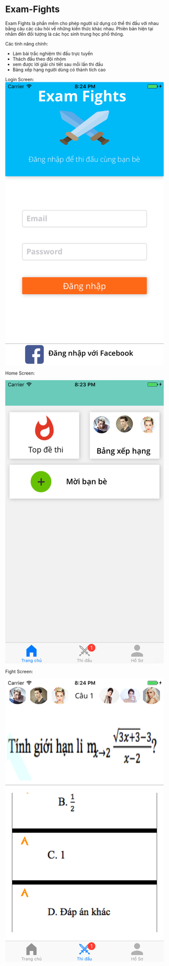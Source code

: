 # Exam-Fights


Exam Fights là phần mềm cho phép người sử dụng có thể thi đấu với nhau bằng câu các câu hỏi về những kiến thức khác nhau. Phiên bản hiện tại nhắm đến đối tượng là các học sinh trung học phổ thông.

Các tính năng chính:
- Làm bài trắc nghiệm thi đấu trực tuyến
- Thách đấu theo đội nhóm
- xem được lời giải chi tiết sau mỗi lần thi đấu
- Bảng xếp hạng người dùng có thành tích cao

Login Screen:
![Alt text](https://github.com/KhoaVanNguyen/Exam-Fights/blob/master/screenshots/login.png?raw=true "Login")

Home Screen:

![Alt text](https://github.com/KhoaVanNguyen/Exam-Fights/blob/master/screenshots/home.png?raw=true "Home")

Fight Screen:

![Alt text](https://github.com/KhoaVanNguyen/Exam-Fights/blob/master/screenshots/fight.png?raw=true "Fight")
